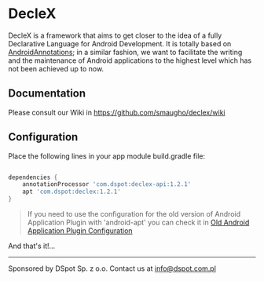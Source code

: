 # DecleX

DecleX is a framework that aims to get closer to the idea of a fully Declarative Language for Android Development. 
It is totally based on <a href="https://github.com/excilys/androidannotations/wiki" target="_blank">AndroidAnnotations</a>; in a similar fashion, we want to facilitate the writing and the maintenance of 
Android applications to the highest level which has not been achieved up to now.


## Documentation

Please consult our Wiki in https://github.com/smaugho/declex/wiki

## Configuration

Place the following lines in your app module build.gradle file:

```gradle

dependencies {
    annotationProcessor 'com.dspot:declex-api:1.2.1'
    apt 'com.dspot:declex:1.2.1'
}

```

>If you need to use the configuration for the old version of Android Application Plugin with 'android-apt' you can check it in [Old Android Application Plugin Configuration](android_application_old.md)

And that's it!...

-----------
Sponsored by DSpot Sp. z o.o. Contact us at info@dspot.com.pl
